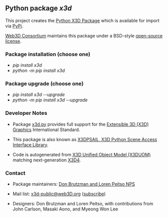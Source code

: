 ## Python package *x3d*

This project creates the [Python X3D Package](https://www.web3d.org/x3d/stylesheets/python/python.html) which is available for import via [PyPi](https://pypi.org/project/x3d).

[Web3D Consortium](https://www.web3D.org) maintains this package under a BSD-style [open-source license](https://www.web3d.org/x3d/content/license.html).

### Package installation (choose one)

* *pip install x3d*
* *python -m pip install x3d*

### Package upgrade (choose one)
* *pip install x3d --upgrade*
* *python -m pip install x3d --upgrade*

### Developer Notes

* Package [x3d.py](http://www.web3d.org/x3d/stylesheets/python/x3d.py) provides full support for the [Extensible 3D (X3D) Graphics](https://www.web3D.org/x3d/what-x3d) International Standard.

* This package is also known as [X3DPSAIL, X3D Python Scene Access Interface Library](https://www.web3d.org/x3d/stylesheets/python/python.html).

* Code is autogenerated from [X3D Unified Object Model (X3DUOM)](http://www.web3d.org/specifications/X3DUOM.html) matching next-generation [X3D4](https://www.web3D.org/x3d4).


### Contact

* Package maintainers: [Don Brutzman and Loren Peitso NPS](mailto:brutzman@__nps.edu(Don%20Brutzman),lepeitso@__nps.edu(Loren%20Peitso)?subject=x3d.py%20package%20inquiry)

* Mail list: [x3d-public@web3D.org](mailto:x3d-public@__web3D.org?subject=x3d.py%20package%20inquiry) ([subscribe](http://www.web3d.org/mailman/listinfo/x3d-public_web3d.org))

* Designers: Don Brutzman and Loren Peitso, with contributions from John Carlson, Masaki Aono, and Myeong Won Lee
